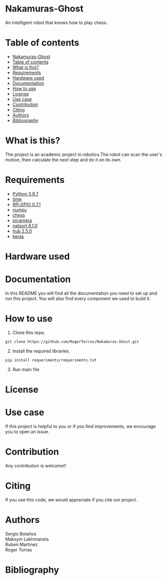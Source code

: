 # Nakamuras-Ghost

An intelligent robot that knows how to play chess.

# Table of contents
- [Nakamuras-Ghost](#nakamuras-ghost)
- [Table of contents](#table-of-contents)
- [What is this?](#what-is-this-)
- [Requirements](#requirements)
- [Hardware used](#hardware-used)
- [Documentation](#documentation)
- [How to use](#how-to-use)
- [License](#license)
- [Use case](#use-case)
- [Contribution](#contribution)
- [Citing](#citing)
- [Authors](#authors)
- [Bibliography](#bibliography)

# What is this?

The project is an academic project in robotics.The robot can scan the user's motion, then calculate the next step and do it on its own.

# Requirements

* [Python 3.9.7](https://www.python.org/downloads/release/python-397/)
* [time](https://docs.python.org/3/library/time.html)
* [RPi.GPIO 0.7.1](https://pypi.org/project/RPi.GPIO/)
* [numpy](https://numpy.org/)
* [chess](https://pypi.org/project/chess/)
* [picamera](https://picamera.readthedocs.io/en/release-1.13/)
* [natsort 8.1.0](https://pypi.org/project/natsort/)
* [hub 2.5.0](https://pypi.org/project/hub/)
* [keras](https://keras.io/)

# Hardware used


# Documentation
In this README you will find all the documentation you need to set up and run this project.
You will also find every component we used to build it.

# How to use
1. Clone this repo.
```
git clone https://github.com/RogerTorras/Nakamuras-Ghost.git
```
2. Install the required libraries.
```
pip install requeriments/requeriments.txt
```
3. Run main file
# License

# Use case

If this project is helpful to you or if you find improvements, we encourage you to open an issue.

# Contribution

Any contribution is welcome!!

# Citing

If you use this code, we would appreciate if you cite our project.

# Authors

Sergio Bolaños<br />
Maksym Lakhmanets<br />
Ruben Martinez<br />
Roger Torras

# Bibliography

